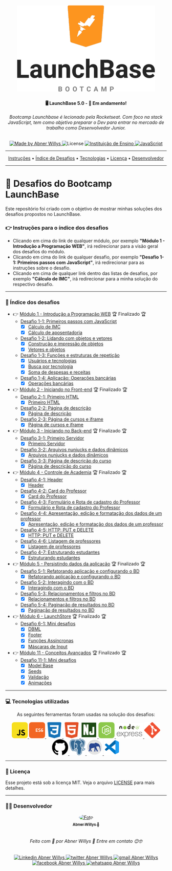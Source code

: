 <h1 align="center">
  <img 
    src="./readme/assets/logo-launchbase.png"
    width="430px"
    alt="Logo do LaunchBase">
</h1>


<h4 align="center">
  🖥️  LaunchBase  5.0  - 🚀  Em andamento!
</h4>

<h6 align="center">
  Bootcamp Launchbase é lecionado pela Rocketseat. Com foco na stack JavaScript, tem como objetivo preparar o Dev para entrar no mercado de trabalho como Desenvolvedor Junior.    
</h6>

<p align="center">
  <a href="https://www.linkedin.com/in/abnerwillys/">
    <img 
      alt="Made by Abner Willys" 
      src="https://img.shields.io/badge/MADE%20BY-Abner%20Willys-%230077b5?style=flat-square&logo=linkedin">
  </a>

  <img alt="License" src="https://img.shields.io/badge/license-MIT-%20brightgreen?style=flat-square&logo=">

  <a href="https://rocketseat.com.br/">
    <img 
      alt="Instituição de Ensino" 
      src="https://img.shields.io/badge/-Rocketseat-%237159c1?style=flat-square&logo=apache-rocketMQ&logoColor=White">
  </a>

  <a href="https://www.javascript.com/">
    <img 
      alt="JavaScript" 
      src="https://img.shields.io/badge/STACK-JavaScript-%23F7DF1E?style=flat-square&logo=JAVASCRIPT">
  </a>
</p>

---

<p align="center">
 <a href="#-instruções-para-o-índice-dos-desafios">Instruções</a> •
 <a href="#-índice-dos-desafios">Índice de Desafios</a> • 
 <a href="#-tecnologias-utilizadas">Tecnologias</a> • 
 <a href="#-licença">Licença</a> • 
 <a href="#-desenvolvedor">Desenvolvedor</a>
</p>

---
# 🚀 Desafios do Bootcamp LaunchBase 

Este repositório foi criado com o objetivo de mostrar minhas soluções dos desafios propostos no LaunchBase.


### 👉 Instruções para o índice dos desafios

- Clicando em cima do link de qualquer módulo, por exemplo **"Módulo 1 - Introdução a Programação WEB"**, irá redirecionar para a visão geral dos desafios do módulo.
- Clicando em cima do link de qualquer desafio, por exemplo **"Desafio 1-1: Primeiros passos com JavaScript"**, irá redirecionar para as instruções sobre o desafio.
- Clicando em cima de qualquer link dentro das listas de desafios, por exemplo **"Cálculo de IMC"**, irá redirecionar para a minha solução do respectivo desafio.

---

### 🤯 Índice dos desafios

- :point_right: [Módulo 1 - Introdução a Programação WEB](https://github.com/abner-starkasty/bootcamp-launchbase-desafios-01) 🏆 Finalizado 🏆
  - [Desafio 1-1: Primeiros passos com JavaScript](https://github.com/abner-starkasty/bootcamp-launchbase-desafios-01/blob/master/desafios/01-1-primeiros-passos-com-js.md)
    - [x] [Cálculo de IMC](https://github.com/abner-starkasty/Bootcamp-Launchbase-5.0-Challenges/blob/master/Module01-Introduction-to-WEB-programming/Challenge-01-01/BMI-calculation.js)
    - [x] [Cálculo de aposentadoria](https://github.com/abner-starkasty/Bootcamp-Launchbase-5.0-Challenges/blob/master/Module01-Introduction-to-WEB-programming/Challenge-01-01/retirement-calculation.js)
  - [Desafio 1-2: Lidando com objetos e vetores](https://github.com/abner-starkasty/bootcamp-launchbase-desafios-01/blob/master/desafios/01-2-lidando-com-objetos-e-vetores.md)
    - [x] [Construção e impressão de objetos](https://github.com/abner-starkasty/Bootcamp-Launchbase-5.0-Challenges/blob/master/Module01-Introduction-to-WEB-programming/Challenge-01-02/construction-and-printing-of-objects.js)
    - [x] [Vetores e objetos](https://github.com/abner-starkasty/Bootcamp-Launchbase-5.0-Challenges/blob/master/Module01-Introduction-to-WEB-programming/Challenge-01-02/arrays-and-objects.js)
  - [Desafio 1-3: Funções e estruturas de repetição](https://github.com/abner-starkasty/bootcamp-launchbase-desafios-01/blob/master/desafios/01-3-funcoes-e-estruturas-de-repeticao.md)
    - [x] [Usuários e tecnologias](https://github.com/abner-starkasty/Bootcamp-Launchbase-5.0-Challenges/blob/master/Module01-Introduction-to-WEB-programming/Challenge-01-03/users-and-technologies.js)
    - [x] [Busca por tecnologia](https://github.com/abner-starkasty/Bootcamp-Launchbase-5.0-Challenges/blob/master/Module01-Introduction-to-WEB-programming/Challenge-01-03/search-for-technology.js)
    - [x] [Soma de despesas e receitas](https://github.com/abner-starkasty/Bootcamp-Launchbase-5.0-Challenges/blob/master/Module01-Introduction-to-WEB-programming/Challenge-01-03/sum-of-expenses-and-revenues.js)
  - [Desafio 1-4: Aplicação: Operações bancárias](https://github.com/abner-starkasty/bootcamp-launchbase-desafios-01/blob/master/desafios/01-4-aplicacao-operacoes-bancarias.md)
    - [x] [Operações bancárias](https://github.com/abner-starkasty/Bootcamp-Launchbase-5.0-Challenges/blob/master/Module01-Introduction-to-WEB-programming/Challenge-01-04/banking-operations.js)
- :point_right: [Módulo 2 - Iniciando no Front-end](https://github.com/abner-starkasty/bootcamp-launchbase-desafios-02) 🏆 Finalizado 🏆
  - [Desafio 2-1: Primeiro HTML](https://github.com/abner-starkasty/bootcamp-launchbase-desafios-02/blob/master/desafios/02-1-primeiro-html.md)
    - [x] [Primeiro HTML](https://github.com/abner-starkasty/Bootcamp-Launchbase-5.0-Challenges/tree/master/Module02-Starting-at-the-Front-end/Challenge-02-01)
  - [Desafio 2-2: Página de descrição](https://github.com/abner-starkasty/bootcamp-launchbase-desafios-02/blob/master/desafios/02-2-pagina-descricao.md)
    - [x] [Página de descrição](https://github.com/abner-starkasty/Bootcamp-Launchbase-5.0-Challenges/tree/master/Module02-Starting-at-the-Front-end/Challenge-02-02)
  - [Desafio 2-3: Página de cursos e iframe](https://github.com/abner-starkasty/bootcamp-launchbase-desafios-02/blob/master/desafios/02-3-pagina-cursos-e-iframe.md)
    - [x] [Página de cursos e iframe](https://github.com/abner-starkasty/Bootcamp-Launchbase-5.0-Challenges/tree/master/Module02-Starting-at-the-Front-end/Challenge-02-03)
- :point_right: [Módulo 3 - Iniciando no Back-end](https://github.com/abner-starkasty/bootcamp-launchbase-desafios-03) 🏆 Finalizado 🏆
  - [Desafio 3-1: Primeiro Servidor](https://github.com/abner-starkasty/bootcamp-launchbase-desafios-03/blob/master/desafios/03-1-primeiro-servidor.md)
    - [x] [Primeiro Servidor](https://github.com/abner-starkasty/Bootcamp-Launchbase-5.0-Challenges/tree/master/Module03-Starting-at-the-Back-end/Challenge-03-01)
  - [Desafio 3-2: Arquivos nunjucks e dados dinâmicos](https://github.com/abner-starkasty/bootcamp-launchbase-desafios-03/blob/master/desafios/03-2-nunjucks-e-dados-dinamicos.md)
    - [x] [Arquivos nunjucks e dados dinâmicos](https://github.com/abner-starkasty/Bootcamp-Launchbase-5.0-Challenges/tree/master/Module03-Starting-at-the-Back-end/Challenge-03-02)
  - [Desafio 3-3: Página de descrição do curso](https://github.com/abner-starkasty/bootcamp-launchbase-desafios-03/blob/master/desafios/03-3-pagina-descricao-curso.md)
    - [x] [Página de descrição do curso](https://github.com/abner-starkasty/Bootcamp-Launchbase-5.0-Challenges/tree/master/Module03-Starting-at-the-Back-end/Challenge-03-03)
- :point_right: [Módulo 4 - Controle de Academia](https://github.com/abner-starkasty/bootcamp-launchbase-desafios-04) 🏆 Finalizado 🏆
  - [Desafio 4-1: Header](https://github.com/abner-starkasty/bootcamp-launchbase-desafios-04/blob/master/desafios/04-1-header.md)
    - [x] [Header](https://github.com/abner-starkasty/Bootcamp-Launchbase-5.0-Challenges/tree/master/Module04-My-teachers/Challenge-04-01)
  - [Desafio 4-2: Card do Professor](https://github.com/abner-starkasty/bootcamp-launchbase-desafios-04/blob/master/desafios/04-2-card-teacher.md)
    - [x] [Card do Professor](https://github.com/abner-starkasty/Bootcamp-Launchbase-5.0-Challenges/tree/master/Module04-My-teachers/Challenge-04-02)
  - [Desafio 4-3: Formulário e Rota de cadastro do Professor](https://github.com/abner-starkasty/bootcamp-launchbase-desafios-04/blob/master/desafios/04-3-form-and-routes-teacher.md)
    - [x] [Formulário e Rota de cadastro do Professor](https://github.com/abner-starkasty/Bootcamp-Launchbase-5.0-Challenges/tree/master/Module04-My-teachers/Challenge-04-03)
  - [Desafio 4-4: Apresentação, edição e formatação dos dados de um professor](https://github.com/abner-starkasty/bootcamp-launchbase-desafios-04/blob/master/desafios/04-4-show-edit-format-teacher.md)
    - [x] [Apresentação, edição e formatação dos dados de um professor](https://github.com/abner-starkasty/Bootcamp-Launchbase-5.0-Challenges/tree/master/Module04-My-teachers/Challenge-04-04)
  - [Desafio 4-5: HTTP: PUT e DELETE](https://github.com/abner-starkasty/bootcamp-launchbase-desafios-04/blob/master/desafios/04-5-put-delete-teacher.md)
    - [x] [HTTP: PUT e DELETE](https://github.com/abner-starkasty/Bootcamp-Launchbase-5.0-Challenges/tree/master/Module04-My-teachers/Challenge-04-05)
  - [Desafio 4-6: Listagem de professores](https://github.com/abner-starkasty/bootcamp-launchbase-desafios-04/blob/master/desafios/04-6-list-teachers.md)
    - [x] [Listagem de professores](https://github.com/abner-starkasty/Bootcamp-Launchbase-5.0-Challenges/tree/master/Module04-My-teachers/Challenge-04-06)
  - [Desafio 4-7: Estruturando estudantes](https://github.com/abner-starkasty/bootcamp-launchbase-desafios-04/blob/master/desafios/04-7-students.md)
    - [x] [Estruturando estudantes](https://github.com/abner-starkasty/Bootcamp-Launchbase-5.0-Challenges/tree/master/Module04-My-teachers/Challenge-04-07)

- :point_right: [Módulo 5 - Persistindo dados da aplicação](https://github.com/abner-starkasty/bootcamp-launchbase-desafios-05)  🏆 Finalizado 🏆
  - [Desafio 5-1: Refatorando aplicação e configurando o BD](https://github.com/abner-starkasty/bootcamp-launchbase-desafios-05/blob/master/desafios/05-1-refatorando-aplicacao.md)
    - [x] [Refatorando aplicação e configurando o BD](https://github.com/abner-starkasty/Bootcamp-Launchbase-5.0-Challenges/tree/master/Module05-My-teachers-DB/Challenge-05-01)
  - [Desafio 5-2: Interagindo com o BD](https://github.com/abner-starkasty/bootcamp-launchbase-desafios-05/blob/master/desafios/05-2-interagindo-bd.md)
    - [x] [Interagindo com o BD](https://github.com/abner-starkasty/Bootcamp-Launchbase-5.0-Challenges/tree/master/Module05-My-teachers-DB/Challenge-05-02)
  - [Desafio 5-3: Relacionamentos e filtros no BD](https://github.com/abner-starkasty/bootcamp-launchbase-desafios-05/blob/master/desafios/05-3-relacionamentos-filtros-bd.md)
    - [x] [Relacionamentos e filtros no BD](https://github.com/abner-starkasty/Bootcamp-Launchbase-5.0-Challenges/tree/master/Module05-My-teachers-DB/Challenge-05-03)
  - [Desafio 5-4: Paginação de resultados no BD](https://github.com/abner-starkasty/bootcamp-launchbase-desafios-05/blob/master/desafios/05-4-paginacao-bd.md)
    - [x] [Paginação de resultados no BD](https://github.com/abner-starkasty/Bootcamp-Launchbase-5.0-Challenges/tree/master/Module05-My-teachers-DB/Challenge-05-04)

- :point_right: [Módulo 6 - LaunchStore](https://github.com/abner-starkasty/bootcamp-launchbase-desafios-06)  🏆 Finalizado 🏆
  - [Desafio 6-1: Mini desafios](https://github.com/abner-starkasty/bootcamp-launchbase-desafios-06/blob/master/desafios/06-1-mini-desafios.md)
    - [x] [DBML](https://github.com/abner-starkasty/Bootcamp-Launchbase-5.0-Challenges/tree/master/Module06-Mini-challenges/DBML)
    - [x] [Footer](https://github.com/abner-starkasty/Bootcamp-Launchbase-5.0-Challenges/tree/master/Module06-Mini-challenges/Footer)
    - [x] [Funções Assíncronas](https://github.com/abner-starkasty/Bootcamp-Launchbase-5.0-Challenges/tree/master/Module06-Mini-challenges/Async-functions)
    - [x] [Máscaras de Input](https://github.com/abner-starkasty/Bootcamp-Launchbase-5.0-Challenges/tree/master/Module06-Mini-challenges/Input-masks)

- :point_right: [Módulo 11 - Conceitos Avançados](https://github.com/abner-starkasty/bootcamp-launchbase-desafios-11/blob/master/desafios/11-1-mini-desafios.md)  🏆 Finalizado 🏆
  - [Desafio 11-1: Mini desafios](https://github.com/abner-starkasty/bootcamp-launchbase-desafios-06/blob/master/desafios/06-1-mini-desafios.md)
    - [x] [Model Base](https://github.com/abner-starkasty/Bootcamp-Launchbase-5.0-Challenges/tree/master/Module11-Advanced-concepts/Challenge-11-01)
    - [x] [Seeds](https://github.com/abner-starkasty/Bootcamp-Launchbase-5.0-Challenges/tree/master/Module11-Advanced-concepts/Challenge-11-01)
    - [x] [Validação](https://github.com/abner-starkasty/Bootcamp-Launchbase-5.0-Challenges/tree/master/Module11-Advanced-concepts/Challenge-11-01)
    - [x] [Animações](https://github.com/abner-starkasty/Bootcamp-Launchbase-5.0-Challenges/tree/master/Module11-Advanced-concepts/Challenge-11-01)
---
### 💻 Tecnologias utilizadas

<p align="center">
As seguintes ferramentas foram usadas na solução dos desafios:

<p align="center">
  <a href="https://www.javascript.com/">
    <img 
      src="./readme/assets/icon-javascript.svg" 
      alt="logo JavaScript"
      width="50px"
      style="border-radius: 8px;">
  </a>
  <a href="http://www.ecma-international.org/ecma-262/6.0/">
    <img 
      src="./readme/assets/icon-ecmascript6.svg" 
      alt="logo ECS6"
      width="50px"
      style="border-radius: 8px;">
  </a>
  <a href="https://developer.mozilla.org/en-US/docs/Web/CSS">
    <img 
      src="./readme/assets/icon-css3.svg" 
      alt="logo CSS3"
      width="50px"
      style="border-radius: 8px;">
  </a>
  <a href="https://developer.mozilla.org/en-US/docs/Web/HTML">
    <img 
      src="./readme/assets/icon-html5.svg" 
      alt="logo HTML5"
      width="50px"
      style="border-radius: 8px;">
  </a>
  <a href="https://mozilla.github.io/nunjucks/">
    <img 
      src="./readme/assets/icon-nunjucks.svg" 
      alt="logo HTML5"
      width="52px"
      style="border-radius: 8px;">
  </a>
  <a href="https://nodejs.org/en/">
    <img 
      src="./readme/assets/icon-nodejs.svg" 
      alt="logo Node.js"
      width="50px"
      style="border-radius: 8px;">
  </a>
  <a href="https://expressjs.com/">
    <img 
      src="./readme/assets/icon-express2.png" 
      alt="logo framework express"
      width="85px">
  </a>
  <a href="https://git-scm.com/">
    <img 
      src="./readme/assets/icon-git.svg" 
      alt="logo git"
      width="50px">
  </a>
  <a href="https://github.com/">
    <img 
      src="./readme/assets/icon-gitHub2.svg" 
      alt="logo github"
      width="50px">
  </a>
  <a href="https://www.postgresql.org/">
    <img 
      src="./readme/assets/icon-postgresql.svg" 
      alt="logo postgreSQL"
      width="50px">
  </a>
  <a href="https://www.electronjs.org/apps/postbird">
    <img 
      src="./readme/assets/icon-postbird.png" 
      alt="logo postbird"
      width="50px">
  </a>
  <a href="https://code.visualstudio.com/">
    <img 
      src="./readme/assets/icon-vscode.svg" 
      alt="logo visual studio code"
      width="50px">
  </a>
</p>


---

### 📜 Licença

Esse projeto está sob a licença MIT. Veja o arquivo [LICENSE](LICENSE) para mais detalhes.

---

### 👨‍💻 Desenvolvedor

<p align="center">
<a href="https://blog.rocketseat.com.br/author/thiago/">
    <img 
        style="border-radius: 50%;" 
        src="https://avatars0.githubusercontent.com/u/59853942?s=460&u=000274e39c7029e3c065fd9a6913c850907d4691&v=4" 
        width="120px;" 
        alt="Foto">
    <br/>
    <sub><b>Abner Willys  🚀</b></sub>
</a>

</br>
</br>

<h6 align="center">
    Feito com 💜 por Abner Willys 🙌 Entre em contato 😊🤓
</h6>

<p align="center">
<a href="https://www.linkedin.com/in/abnerwillys/">
    <img 
        alt="Linkedin Abner Willys" 
        src="https://img.shields.io/badge/-Abner%20Willys-%230077b5?style=flat-square&logo=linkedin">
</a>
<a href="https://twitter.com/AbnerStarkasty">
    <img 
        alt="twitter Abner Willys" 
        src="https://img.shields.io/badge/-@abnerStarkasty-%231ca0f1?style=flat-square&logo=twitter&logoColor=white">
</a>
<a href="mailto:tgmarinho@gmail.com">
    <img 
        alt="gmail Abner Willys" 
        src="https://img.shields.io/badge/-Gmail-%23c14438?style=flat-square&logo=gmail&logoColor=white">
</a>
<a href="https://www.facebook.com/abnerwillys">
    <img 
        alt="facebook Abner Willys" 
        src="https://img.shields.io/badge/-Abner%20Willys-%234267b2?style=flat-square&logo=facebook&logoColor=white">
</a>
<a href="https://bit.ly/3eC6MX5">
    <img 
        alt="whatsapp Abner Willys" 
        src="https://img.shields.io/badge/-Abner%20Willys-%2325D366?style=flat-square&logo=whatsapp&logoColor=white">
</a>